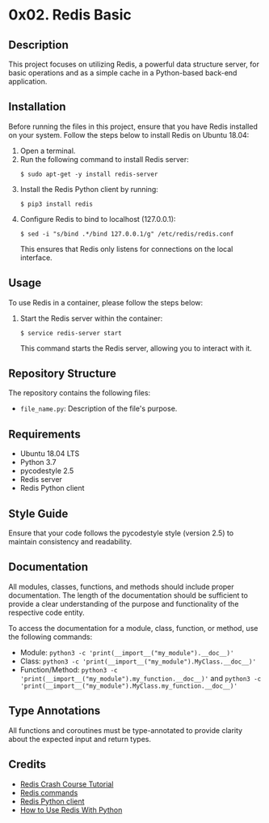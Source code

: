 # 0x02. Redis Basic

## Description
This project focuses on utilizing Redis, a powerful data structure server, for basic operations and as a simple cache in a Python-based back-end application.

## Installation
Before running the files in this project, ensure that you have Redis installed on your system. Follow the steps below to install Redis on Ubuntu 18.04:

1. Open a terminal.
2. Run the following command to install Redis server:
   ```
   $ sudo apt-get -y install redis-server
   ```
3. Install the Redis Python client by running:
   ```
   $ pip3 install redis
   ```
4. Configure Redis to bind to localhost (127.0.0.1):
   ```
   $ sed -i "s/bind .*/bind 127.0.0.1/g" /etc/redis/redis.conf
   ```
   This ensures that Redis only listens for connections on the local interface.

## Usage
To use Redis in a container, please follow the steps below:

1. Start the Redis server within the container:
   ```
   $ service redis-server start
   ```
   This command starts the Redis server, allowing you to interact with it.

## Repository Structure
The repository contains the following files:

- `file_name.py`: Description of the file's purpose.

## Requirements
- Ubuntu 18.04 LTS
- Python 3.7
- pycodestyle 2.5
- Redis server
- Redis Python client

## Style Guide
Ensure that your code follows the pycodestyle style (version 2.5) to maintain consistency and readability.

## Documentation
All modules, classes, functions, and methods should include proper documentation. The length of the documentation should be sufficient to provide a clear understanding of the purpose and functionality of the respective code entity.

To access the documentation for a module, class, function, or method, use the following commands:

- Module: `python3 -c 'print(__import__("my_module").__doc__)'`
- Class: `python3 -c 'print(__import__("my_module").MyClass.__doc__)'`
- Function/Method: `python3 -c 'print(__import__("my_module").my_function.__doc__)'` and `python3 -c 'print(__import__("my_module").MyClass.my_function.__doc__)'`

## Type Annotations
All functions and coroutines must be type-annotated to provide clarity about the expected input and return types.

## Credits
- [Redis Crash Course Tutorial](https://redis.io/topics/data-types-intro)
- [Redis commands](https://redis.io/commands)
- [Redis Python client](https://redis-py.readthedocs.io/en/stable/)
- [How to Use Redis With Python](https://realpython.com/python-redis/)
